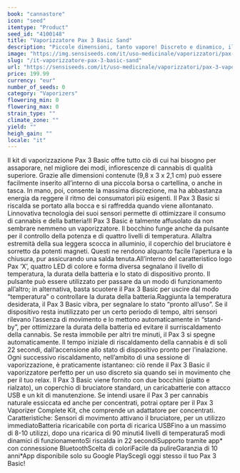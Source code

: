 ```yaml
---
book: "cannastore"
icon: "seed"
itemtype: "Product"
seed_id: "4100148"
title: "Vaporizzatore Pax 3 Basic Sand"
description: "Piccole dimensioni, tanto vapore! Discreto e dinamico, il Pax 3 Basic ha tutto per vaporizzare la cannabis. ✔5 modi di funzionamento ✔Portatile ✔Intuitivo"
image: "https://img.sensiseeds.com/it/uso-medicinale/vaporizzatori/pax-3-vaporizzatore-basic-sand-image.png"
slug: "/it-vaporizzatore-pax-3-basic-sand"
url: "https://sensiseeds.com/it/uso-medicinale/vaporizzatori/pax-3-vaporizzatore-basic-sand?a_aid=cannastore"
price: 199.99
currency: "eur"
number_of_seeds: 0
category: "Vaporizers"
flowering_min: 0
flowering_max: 0
strain_type: ""
climate_zone: ""
yield: ""
heigh_gain: ""
locale: "it"
---
```

Il kit di vaporizzazione Pax 3 Basic offre tutto ciò di cui hai bisogno per assaporare, nel migliore dei modi, infiorescenze di cannabis di qualità superiore. Grazie alle dimensioni contenute (9,8 x 3 x 2,1 cm) può essere facilmente inserito all’interno di una piccola borsa o cartellina, o anche in tasca. In mano, poi, consente la massima discrezione, ma ha abbastanza energia da reggere il ritmo dei consumatori più esigenti. Il Pax 3 Basic si riscalda se portato alla bocca e si raffredda quando viene allontanato. Linnovativa tecnologia dei suoi sensori permette di ottimizzare il consumo di cannabis e della batteria!Il Pax 3 Basic è talmente affusolato da non sembrare nemmeno un vaporizzatore. Il bocchino funge anche da pulsante per il controllo della potenza e di quattro livelli di temperatura. Allaltra estremità della sua leggera scocca in alluminio, il coperchio del bruciatore è sorretto da potenti magneti. Questi ne rendono alquanto facile l’apertura e la chiusura, pur assicurando una salda tenuta.All’interno del caratteristico logo Pax ‘X’, quattro LED di colore e forma diversa segnalano il livello di temperatura, la durata della batteria e lo stato di dispositivo pronto. Il pulsante può essere utilizzato per passare da un modo di funzionamento all’altro; in alternativa, basta scuotere il Pax 3 Basic per uscire dal modo “temperatura” o controllare la durata della batteria.Raggiunta la temperatura desiderata, il Pax 3 Basic vibra, per segnalare lo stato “pronto all’uso”. Se il dispositivo resta inutilizzato per un certo periodo di tempo, altri sensori rilevano l’assenza di movimento e lo mettono automaticamente in “stand-by”, per ottimizzare la durata della batteria ed evitare il surriscaldamento della cannabis. Se resta immobile per altri tre minuti, il Pax 3 si spegne automaticamente. Il tempo iniziale di riscaldamento della cannabis è di soli 22 secondi, dall’accensione allo stato di dispositivo pronto per l’inalazione. Ogni successivo riscaldamento, nell’ambito di una sessione di vaporizzazione, è praticamente istantaneo: ciò rende il Pax 3 Basic il vaporizzatore perfetto per un uso discreto sia quando sei in movimento che per il tuo relax. Il Pax 3 Basic viene fornito con due bocchini (piatto e rialzato), un coperchio di bruciatore standard, un caricabatterie con attacco USB e un kit di manutenzione. Se intendi usare il Pax 3 per cannabis naturale essiccata ed anche per concentrati, potrai optare per il Pax 3 Vaporizer Complete Kit, che comprende un adattatore per concentrati. Caratteristiche: Sensori di movimento attivano il bruciatore, per un utilizzo immediatoBatteria ricaricabile con porta di ricarica USBFino a un massimo di 8-10 utilizzi, dopo una ricarica di 90 minuti4 livelli di temperatura5 modi dinamici di funzionamentoSi riscalda in 22 secondiSupporto tramite app* con connessione BluetoothScelta di coloriFacile da pulireGaranzia di 10 anni*App disponibile solo su Google PlayScegli oggi stesso il tuo Pax 3 Basic!
